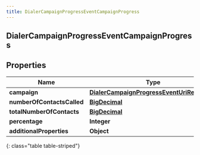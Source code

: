 ```yaml
---
title: DialerCampaignProgressEventCampaignProgress
---
```

## DialerCampaignProgressEventCampaignProgress


## Properties

| Name | Type | Description | Notes |
| ------------ | ------------- | ------------- | ------------- |
| **campaign** | [**DialerCampaignProgressEventUriReference**](DialerCampaignProgressEventUriReference.html) |  |  [optional] |
| **numberOfContactsCalled** | [**BigDecimal**](BigDecimal.html) |  |  [optional] |
| **totalNumberOfContacts** | [**BigDecimal**](BigDecimal.html) |  |  [optional] |
| **percentage** | **Integer** |  |  [optional] |
| **additionalProperties** | **Object** |  |  [optional] |
{: class="table table-striped"}




